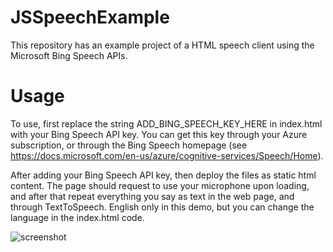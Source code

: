 # JSSpeechExample
This repository has an example project of a HTML speech client using the Microsoft Bing Speech APIs.

# Usage
To use, first replace the string ADD_BING_SPEECH_KEY_HERE in index.html with your Bing Speech API key.  You can get this key through your Azure subscription, or through the Bing Speech homepage (see https://docs.microsoft.com/en-us/azure/cognitive-services/Speech/Home).

After adding your Bing Speech API key, then deploy the files as static html content.  The page should request to use your microphone upon loading, and after that repeat everything you say as text in the web page, and through TextToSpeech.  English only in this demo, but you can change the language in the index.html code.

![screenshot](JSSpeechExample/screenshot.PNG)
